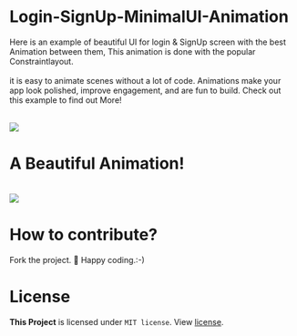 # Login-SignUp-MinimalUI-Animation
Here is an example of beautiful UI for login & SignUp screen with the best Animation between them, This animation is done with the popular Constraintlayout.
<br><br>
it is easy to animate scenes without a lot of code. Animations make your app look polished, improve engagement, and are fun to build. Check out this example to find out More!


<br><img src="https://drive.google.com/uc?id=1LOsxPNLh7LTy6spjoYoJl2W7kHMFlKa1"/>


# A Beautiful Animation!
<br><img src="https://drive.google.com/uc?id=1IqeTFIn02xzi-7mH_MxipU1-toaNAxRT"/>




# How to contribute?
Fork the project. 💖 Happy coding.:-)

# License
<b>This Project</b> is licensed under `MIT license`. View [license](LICENSE.md).
